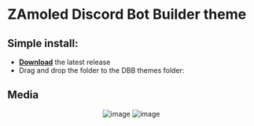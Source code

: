 

# ZAmoled Discord Bot Builder theme

## Simple install:

- [**Download**](https://github.com/Zan1456/DBB-zamoled/releases) the latest release
- Drag and drop the folder to the DBB themes folder:
## Media

<div align="center">

![image](https://github.com/Zan1456/DBB-zamoled/assets/62830223/96e2da8c-2cc1-47fc-925b-0ed8a185f28b)
![image](https://github.com/Zan1456/DBB-zamoled/assets/62830223/47076913-9e8a-49af-9097-0414d93f3e4d)


</div>
<br><br><br>
